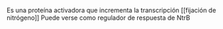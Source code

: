 Es una proteína activadora que incrementa la transcripción [[fijación de nitrógeno]]
Puede verse como regulador de respuesta de NtrB